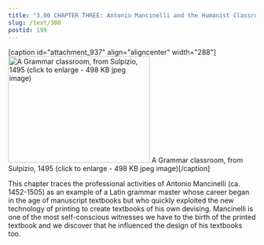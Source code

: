 ```yaml
---
title: "3.00 CHAPTER THREE: Antonio Mancinelli and the Humanist Classroom"
slug: /text/300
postid: 199
---
```

[caption id="attachment_937" align="aligncenter" width="288"]<a href="http://www.humanismforsale.org/textimages_full/3.00_Chapter_Three/Inc.-5438.4(Vault)De-arte-grammatica,-sive,-De-octo-partibus-DETAIL.jpg" rel="pop-up"><img class="size-full wp-image-937" title="inc-54384vaultde-arte-grammatica-sive-de-octo-partibus-detail-thumb" src="http://www.humanismforsale.org/text/wp-content/uploads/2008/09/inc-54384vaultde-arte-grammatica-sive-de-octo-partibus-detail-thumb.jpg" alt="A Grammar classroom, from Sulpizio, 1495 (click to enlarge - 498 KB jpeg image)" width="288" height="217" /></a> A Grammar classroom, from Sulpizio, 1495 (click to enlarge - 498 KB jpeg image)[/caption]

This chapter traces the professional activities of Antonio Mancinelli (ca. 1452-1505) as an example of a Latin grammar master whose career began in the age of manuscript textbooks but who quickly exploited the new technology of printing to create textbooks of his own devising. Mancinelli is one of the most self-conscious witnesses we have to the birth of the printed textbook and we discover that he influenced the design of his textbooks too.
